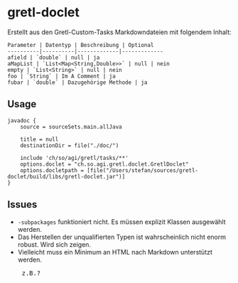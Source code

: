 # gretl-doclet

Erstellt aus den Gretl-Custom-Tasks Markdowndateien mit folgendem Inhalt:

```
Parameter | Datentyp | Beschreibung | Optional
----------|----------|-------------|-------------
afield | `double` | null | ja
aMapList | `List<Map<String,Double>>` | null | nein
empty | `List<String>` | null | nein
foo | `String` | Im A Comment | ja
fubar | `double` | Dazugehörige Methode | ja
```


## Usage
```
javadoc {
    source = sourceSets.main.allJava

    title = null
    destinationDir = file("./doc/")
    
    include 'ch/so/agi/gretl/tasks/**'
    options.doclet = "ch.so.agi.gretl.doclet.GretlDoclet"
    options.docletpath = [file("/Users/stefan/sources/gretl-doclet/build/libs/gretl-doclet.jar")]    
}
```

## Issues
- `-subpackages` funktioniert nicht. Es müssen explizit Klassen ausgewählt werden.
- Das Herstellen der unqualifierten Typen ist wahrscheinlich nicht enorm robust. Wird sich zeigen.
- Vielleicht muss ein Minimum an HTML nach Markdown unterstützt werden. <pre> z.B.?
